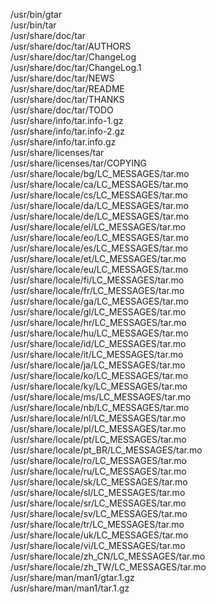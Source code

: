 /usr/bin/gtar  
/usr/bin/tar  
/usr/share/doc/tar  
/usr/share/doc/tar/AUTHORS  
/usr/share/doc/tar/ChangeLog  
/usr/share/doc/tar/ChangeLog.1  
/usr/share/doc/tar/NEWS  
/usr/share/doc/tar/README  
/usr/share/doc/tar/THANKS  
/usr/share/doc/tar/TODO  
/usr/share/info/tar.info-1.gz  
/usr/share/info/tar.info-2.gz  
/usr/share/info/tar.info.gz  
/usr/share/licenses/tar  
/usr/share/licenses/tar/COPYING  
/usr/share/locale/bg/LC\_MESSAGES/tar.mo  
/usr/share/locale/ca/LC\_MESSAGES/tar.mo  
/usr/share/locale/cs/LC\_MESSAGES/tar.mo  
/usr/share/locale/da/LC\_MESSAGES/tar.mo  
/usr/share/locale/de/LC\_MESSAGES/tar.mo  
/usr/share/locale/el/LC\_MESSAGES/tar.mo  
/usr/share/locale/eo/LC\_MESSAGES/tar.mo  
/usr/share/locale/es/LC\_MESSAGES/tar.mo  
/usr/share/locale/et/LC\_MESSAGES/tar.mo  
/usr/share/locale/eu/LC\_MESSAGES/tar.mo  
/usr/share/locale/fi/LC\_MESSAGES/tar.mo  
/usr/share/locale/fr/LC\_MESSAGES/tar.mo  
/usr/share/locale/ga/LC\_MESSAGES/tar.mo  
/usr/share/locale/gl/LC\_MESSAGES/tar.mo  
/usr/share/locale/hr/LC\_MESSAGES/tar.mo  
/usr/share/locale/hu/LC\_MESSAGES/tar.mo  
/usr/share/locale/id/LC\_MESSAGES/tar.mo  
/usr/share/locale/it/LC\_MESSAGES/tar.mo  
/usr/share/locale/ja/LC\_MESSAGES/tar.mo  
/usr/share/locale/ko/LC\_MESSAGES/tar.mo  
/usr/share/locale/ky/LC\_MESSAGES/tar.mo  
/usr/share/locale/ms/LC\_MESSAGES/tar.mo  
/usr/share/locale/nb/LC\_MESSAGES/tar.mo  
/usr/share/locale/nl/LC\_MESSAGES/tar.mo  
/usr/share/locale/pl/LC\_MESSAGES/tar.mo  
/usr/share/locale/pt/LC\_MESSAGES/tar.mo  
/usr/share/locale/pt\_BR/LC\_MESSAGES/tar.mo  
/usr/share/locale/ro/LC\_MESSAGES/tar.mo  
/usr/share/locale/ru/LC\_MESSAGES/tar.mo  
/usr/share/locale/sk/LC\_MESSAGES/tar.mo  
/usr/share/locale/sl/LC\_MESSAGES/tar.mo  
/usr/share/locale/sr/LC\_MESSAGES/tar.mo  
/usr/share/locale/sv/LC\_MESSAGES/tar.mo  
/usr/share/locale/tr/LC\_MESSAGES/tar.mo  
/usr/share/locale/uk/LC\_MESSAGES/tar.mo  
/usr/share/locale/vi/LC\_MESSAGES/tar.mo  
/usr/share/locale/zh\_CN/LC\_MESSAGES/tar.mo  
/usr/share/locale/zh\_TW/LC\_MESSAGES/tar.mo  
/usr/share/man/man1/gtar.1.gz  
/usr/share/man/man1/tar.1.gz  
